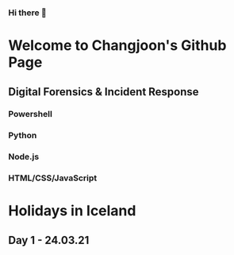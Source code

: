 ### Hi there 👋

# Welcome to Changjoon's Github Page

## Digital Forensics & Incident Response

### Powershell
### Python
### Node.js
### HTML/CSS/JavaScript

# Holidays in Iceland
## Day 1 - 24.03.21